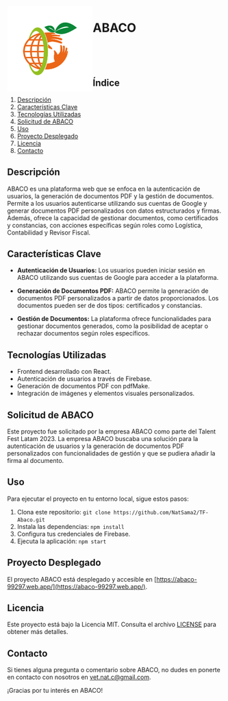 <h1>
  <img src="src/assets/logocolor.png" alt="ABACO Logo" width="200" height="200" align="left">
<br>
  ABACO
</h1>
<br>
<br>
<br>

## Índice


1. [Descripción](#descripcion)
2. [Características Clave](#caracteristicas-clave)
3. [Tecnologías Utilizadas](#tecnologias-utilizadas)
4. [Solicitud de ABACO](#solicitud-de-abaco)
5. [Uso](#uso)
6. [Proyecto Desplegado](#proyecto-desplegado)
7. [Licencia](#licencia)
8. [Contacto](#contacto)

## Descripción <a name="descripcion"></a>

ABACO es una plataforma web que se enfoca en la autenticación de usuarios, la generación de documentos PDF y la gestión de documentos. Permite a los usuarios autenticarse utilizando sus cuentas de Google y generar documentos PDF personalizados con datos estructurados y firmas. Además, ofrece la capacidad de gestionar documentos, como certificados y constancias, con acciones específicas según roles como Logística, Contabilidad y Revisor Fiscal.

## Características Clave <a name="caracteristicas-clave"></a>

- **Autenticación de Usuarios:** Los usuarios pueden iniciar sesión en ABACO utilizando sus cuentas de Google para acceder a la plataforma.

- **Generación de Documentos PDF:** ABACO permite la generación de documentos PDF personalizados a partir de datos proporcionados. Los documentos pueden ser de dos tipos: certificados y constancias.

- **Gestión de Documentos:** La plataforma ofrece funcionalidades para gestionar documentos generados, como la posibilidad de aceptar o rechazar documentos según roles específicos.

## Tecnologías Utilizadas <a name="tecnologias-utilizadas"></a>

- Frontend desarrollado con React.
- Autenticación de usuarios a través de Firebase.
- Generación de documentos PDF con pdfMake.
- Integración de imágenes y elementos visuales personalizados.

## Solicitud de ABACO <a name="solicitud-de-abaco"></a>

Este proyecto fue solicitado por la empresa ABACO como parte del Talent Fest Latam 2023. La empresa ABACO buscaba una solución para la autenticación de usuarios y la generación de documentos PDF personalizados con funcionalidades de gestión y que se pudiera añadir la firma al documento.

## Uso <a name="uso"></a>

Para ejecutar el proyecto en tu entorno local, sigue estos pasos:

1. Clona este repositorio: `git clone https://github.com/NatSama2/TF-Abaco.git`
2. Instala las dependencias: `npm install`
3. Configura tus credenciales de Firebase.
4. Ejecuta la aplicación: `npm start`

## Proyecto Desplegado <a name="proyecto-desplegado"></a>

El proyecto ABACO está desplegado y accesible en [https://abaco-99297.web.app/](https://abaco-99297.web.app/).

## Licencia <a name="licencia"></a>

Este proyecto está bajo la Licencia MIT. Consulta el archivo [LICENSE](LICENSE) para obtener más detalles.

## Contacto <a name="contacto"></a>

Si tienes alguna pregunta o comentario sobre ABACO, no dudes en ponerte en contacto con nosotros en [vet.nat.c@gmail.com](mailto:vet.nat.c@gmail.com).

¡Gracias por tu interés en ABACO!